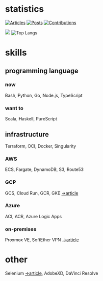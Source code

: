 # statistics
[![Articles](https://badgen.org/img/zenn/honahuku/articles?style=flat)](https://zenn.dev/honahuku)
[![Posts](https://qiita-badge.apiapi.app/s/honahuku/posts.svg)](https://qiita.com/honahuku)
[![Contributions](https://qiita-badge.apiapi.app/s/honahuku/contributions.svg)](https://qiita.com/honahuku)

<!-- [![misskey](https://badgen.net/badge/misskey/:status/cyan)](https://qiita.com/honahuku) -->

![](https://github-profile-summary-cards.vercel.app/api/cards/profile-details?username=Honahuku&theme=solarized)
![Top Langs](https://github-readme-stats.vercel.app/api/top-langs/?username=honahuku&layout=compact&count_private=true&show_icons=true&langs_count=10)

# skills
## programming language
### now
Bash, Python, Go, Node.js, TypeScript
### want to
Scala, Haskell, PureScript

## infrastructure
Terraform, OCI, Docker, Singularity
### AWS
ECS, Fargate, DynamoDB, S3, Route53

### GCP
GCS, Cloud Run, GCR, GKE  [→article](https://inside.pixiv.blog/2022/09/27/103000)

### Azure
ACI, ACR, Azure Logic Apps

### on-premises
Proxmox VE, SoftEther VPN [→article](https://qiita.com/honahuku/items/7be170ffe36405fc5c88)

# other
Selenium [→article](https://qiita.com/honahuku/items/6373ebb0fe803d6b594e), AdobeXD, DaVinci Resolve
